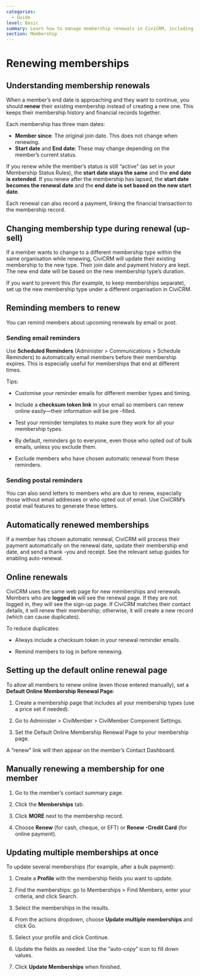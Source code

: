 ```yaml
---
categories:
  - Guide
level: Basic
summary: Learn how to manage membership renewals in CiviCRM, including sending reminders, handling automatic and manual renewals, and updating multiple memberships.
section: Membership
---
```


# Renewing memberships

## Understanding membership renewals

When a member’s end date is approaching and they want to continue, you should **renew** their existing membership instead of creating a new one. This keeps their membership history and financial records together.

Each membership has three main dates:
- **Member since**: The original join date. This does not change when renewing.
- **Start date** and **End date**: These may change depending on the member’s current status.

If you renew while the member’s status is still “active” (as set in your Membership Status Rules), the **start date stays the same** and the **end date is extended**. If you renew after the membership has lapsed, the **start date becomes the renewal date** and the **end date is set based on the new start date**.

Each renewal can also record a payment, linking the financial transaction to the membership record.

## Changing membership type during renewal (up-sell)

If a member wants to change to a different membership type within the same organisation while renewing, CiviCRM will update their existing membership to the new type. Their join date and payment history are kept. The new end date will be based on the new membership type’s duration.

If you want to prevent this (for example, to keep memberships separate), set up the new membership type under a different organisation in CiviCRM.

## Reminding members to renew

You can remind members about upcoming renewals by email or post.

### Sending email reminders

Use **Scheduled Reminders** (Administer > Communications > Schedule Reminders) to automatically email members before their membership expires. This is especially useful for memberships that end at different times.

Tips:

- Customise your reminder emails for different member types and timing.

- Include a **checksum token link** in your email so members can renew online easily—their information will be pre
-filled.

- Test your reminder templates to make sure they work for all your membership types.

- By default, reminders go to everyone, even those who opted out of bulk emails, unless you exclude them.

- Exclude members who have chosen automatic renewal from these reminders.

### Sending postal reminders

You can also send letters to members who are due to renew, especially those without email addresses or who opted out of email. Use CiviCRM’s postal mail features to generate these letters.

## Automatically renewed memberships

If a member has chosen automatic renewal, CiviCRM will process their payment automatically on the renewal date, update their membership end date, and send a thank
-you and receipt. See the relevant setup guides for enabling auto-renewal.

## Online renewals

CiviCRM uses the same web page for new memberships and renewals. Members who are **logged in** will see the renewal page. If they are not logged in, they will see the sign-up page. If CiviCRM matches their contact details, it will renew their membership; otherwise, it will create a new record (which can cause duplicates).

To reduce duplicates:

- Always include a checksum token in your renewal reminder emails.

- Remind members to log in before renewing.

## Setting up the default online renewal page

To allow all members to renew online (even those entered manually), set a **Default Online Membership Renewal Page**:

1. Create a membership page that includes all your membership types (use a price set if needed).

2. Go to Administer > CiviMember > CiviMember Component Settings.

3. Set the Default Online Membership Renewal Page to your membership page.

A “renew” link will then appear on the member’s Contact Dashboard.

## Manually renewing a membership for one member

1. Go to the member’s contact summary page.

2. Click the **Memberships** tab.

3. Click **MORE** next to the membership record.

4. Choose **Renew** (for cash, cheque, or EFT) or **Renew
-Credit Card** (for online payment).

## Updating multiple memberships at once

To update several memberships (for example, after a bulk payment):

1. Create a **Profile** with the membership fields you want to update.

2. Find the memberships: go to Memberships > Find Members, enter your criteria, and click Search.

3. Select the memberships in the results.

4. From the actions dropdown, choose **Update multiple memberships** and click Go.

5. Select your profile and click Continue.

6. Update the fields as needed. Use the “auto-copy” icon to fill down values.

7. Click **Update Memberships** when finished.

<!--
Source: https://docs.civicrm.org/user/en/latest/membership/renewals/
 -->

<!--
This page is a Guide because it provides step
-by-step instructions for common membership renewal tasks and addresses specific problems (how to remind, renew, and update memberships). It is not a Tutorial (no first-time onboarding flow), Reference (not exhaustive or systematic), or Explanation (no deep background or theory). Level is Basic, as it assumes minimal prior knowledge and is aimed at everyday users. -->
